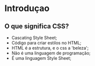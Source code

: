 # Introduçao

## O que significa CSS?

* Cascating Style Sheet;
* Código para criar estilos no HTML;
* HTML é a estrutura, e o css a 'beleza';
* Não é uma linguagem de programação;
* É uma linguagem Style Sheet;

